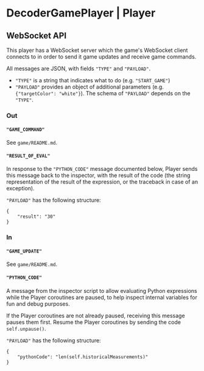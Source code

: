 # DecoderGamePlayer | Player

## WebSocket API

This player has a WebSocket server which the game's WebSocket client connects to in order to send it game updates and receive game commands.

All messages are JSON, with fields `"TYPE"` and `"PAYLOAD"`.

- `"TYPE"` is a string that indicates what to do (e.g. `"START_GAME"`)
- `"PAYLOAD"` provides an object of additional parameters (e.g. `{"targetColor": "white"}`). The schema of `"PAYLOAD"` depends on the `"TYPE"`.

### Out

#### `"GAME_COMMAND"`

See `game/README.md`.

#### `"RESULT_OF_EVAL"`

In response to the `"PYTHON_CODE"` message documented below, Player sends this message back to the inspector, with the result of the code (the string representation of the result of the expression, or the traceback in case of an exception).

`"PAYLOAD"` has the following structure:

```
{
    "result": "30"
}
```

### In

#### `"GAME_UPDATE"`

See `game/README.md`.

#### `"PYTHON_CODE"`

A message from the inspector script to allow evaluating Python expressions while the Player coroutines are paused, to help inspect internal variables for fun and debug purposes.

If the Player coroutines are not already paused, receiving this message pauses them first. Resume the Player coroutines by sending the code `self.unpause()`.

`"PAYLOAD"` has the following structure:

```
{
    "pythonCode": "len(self.historicalMeasurements)"
}
```
